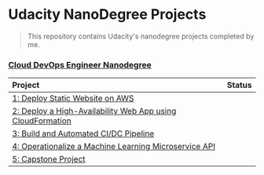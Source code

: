 # Udacity NanoDegree Projects
> This repository contains Udacity's nanodegree projects completed by me.


### [Cloud DevOps Engineer Nanodegree](cloud_devops_nanodegree)

| Project                                                                                                                   |Status         |
|:--------------------------------------------------------------------------------------------------------------------------|:-------------:|
| [1: Deploy Static Website on AWS](cloud_devops_nanodegree/p1_deploy_aws_static_website)                                   |               |
| [2: Deploy a High-Availability Web App using CloudFormation](cloud_devops_nanodegree/p2_deploy_aws_ha_web_app)            |               |
| [3: Build and Automated CI/DC Pipeline](cloud_devops_nanodegree/p3_build_aws_cicd_pipeline)                               |               |
| [4: Operationalize a Machine Learning Microservice API](cloud_devops_nanodegree/p4_operationalize_aws_ml_microservice_api)|               |
| [5: Capstone Project](cloud_devops_nanodegree/p5_aws_capstone_projects)                                                   |               |